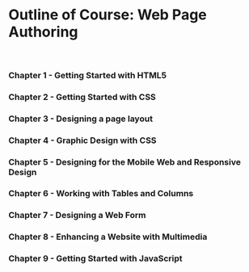 <h1>Outline of Course: Web Page Authoring</h1><br>
 <h3>Chapter 1 - Getting Started with HTML5</h3> 
 <h3>Chapter 2 - Getting Started with CSS</h3> 
 <h3>Chapter 3 - Designing a page layout</h3> 
 <h3>Chapter 4 - Graphic Design with CSS</h3> 
 <h3>Chapter 5 - Designing for the Mobile Web and Responsive Design</h3>
 <h3>Chapter 6 - Working with Tables and Columns</h3>
 <h3>Chapter 7 - Designing a Web Form</h3>
 <h3>Chapter 8 - Enhancing a Website with Multimedia</h3>
 <h3>Chapter 9 - Getting Started with JavaScript</h3>

 
